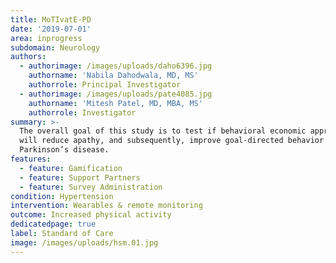 ```yaml
---
title: MoTIvatE-PD
date: '2019-07-01'
area: inprogress
subdomain: Neurology
authors:
  - authorimage: /images/uploads/daho6396.jpg
    authorname: 'Nabila Dahodwala, MD, MS'
    authorrole: Principal Investigator
  - authorimage: /images/uploads/pate4085.jpg
    authorname: 'Mitesh Patel, MD, MBA, MS'
    authorrole: Investigator
summary: >-
  The overall goal of this study is to test if behavioral economic approaches
  will reduce apathy, and subsequently, improve goal-directed behavior in
  Parkinson’s disease.
features:
  - feature: Gamification
  - feature: Support Partners
  - feature: Survey Administration
condition: Hypertension
intervention: Wearables & remote monitoring
outcome: Increased physical activity
dedicatedpage: true
label: Standard of Care 
image: /images/uploads/hsm.01.jpg
---
```


